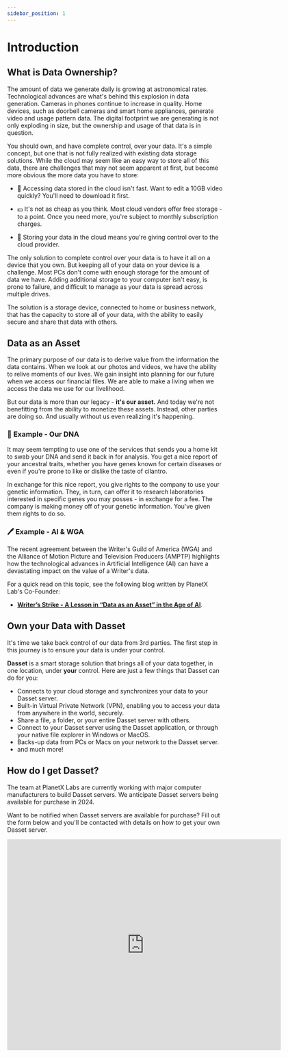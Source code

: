 ```yaml
---
sidebar_position: 1
---
```


# Introduction

## What is Data Ownership?

The amount of data we generate daily is growing at astronomical rates.  Technological
advances are what's behind this explosion in data generation.  Cameras in phones continue
to increase in quality.  Home devices, such as doorbell cameras and smart home appliances,
generate video and usage pattern data.  The digital footprint we are generating is not only
exploding in size, but the ownership and usage of that data is in question.

You should own, and have complete control, over your data.  It's a simple concept, but one
that is not fully realized with existing data storage solutions.  While the cloud may seem like
an easy way to store all of this data, there are challenges that may not seem apparent at first,
but become more obvious the more data you have to store:

* 🐢 Accessing data stored in the cloud isn't fast.  Want to edit a 10GB video quickly?  You'll 
   need to download it first. 

* 💵  It's not as cheap as you think.  Most cloud vendors offer free storage - to a point.  Once
   you need more, you're subject to monthly subscription charges.

* 🔐 Storing your data in the cloud means you're giving control over to the cloud provider.

The only solution to complete control over your data is to have it all on a device that you own.
But keeping all of your data on your device is a challenge.  Most PCs don't come with enough storage
for the amount of data we have.  Adding additional storage to your computer isn't easy, is prone
to failure, and difficult to manage as your data is spread across multiple drives.

The solution is a storage device, connected to home or business network, that has the capacity
to store all of your data, with the ability to easily secure and share that data with others.

## Data as an Asset

The primary purpose of our data is to derive value from the information the data contains.  When
we look at our photos and videos, we have the ability to relive moments of our lives.  We gain
insight into planning for our future when we access our financial files.  We are able to make a
living when we access the data we use for our livelihood.

But our data is more than our legacy - **it's our asset.**  And today we're not benefitting from the
ability to monetize these assets.  Instead, other parties are doing so.  And usually without us
even realizing it's happening.

### 🧬 Example - Our DNA 

It may seem tempting to use one of the services that sends you a home kit to swab your DNA and send it
back in for analysis.  You get a nice report of your ancestral traits, whether you have genes known
for certain diseases or even if you're prone to like or dislike the taste of cilantro.

In exchange for this nice report, you give rights to the company to use your genetic information.
They, in turn, can offer it to research laboratories interested in specific genes you may posses - 
in exchange for a fee.  The company is making money off of your genetic information.  You've given
them rights to do so.

### 🖊️ Example - AI & WGA 

The recent agreement between the Writer's Guild of America (WGA) and the Alliance of Motion Picture and
Television Producers (AMPTP) highlights how the technological advances in Artificial Intelligence (AI) can
have a devastating impact on the value of a Writer's data.  

For a quick read on this topic, see the following blog written by PlanetX Lab's Co-Founder: 

* [**Writer’s Strike - A Lesson in “Data as an Asset” in the Age of AI**](https://www.linkedin.com/pulse/writers-strike-lesson-data-asset-age-ai-jane-cui).

## Own your Data with Dasset
It's time we take back control of our data from 3rd parties.  The first step in this journey is to
ensure your data is under your control.  

**Dasset** is a smart storage solution that brings all of your data together, in one location,
under **your** control.  Here are just a few things that Dasset can do for you:

* Connects to your cloud storage and synchronizes your data to your Dasset server.
* Built-in Virtual Private Network (VPN), enabling you to access your data from anywhere in the world, securely.
* Share a file, a folder, or your entire Dasset server with others.
* Connect to your Dasset server using the Dasset application, or through your native file explorer in Windows or MacOS.
* Backs-up data from PCs or Macs on your network to the Dasset server.
* and much more!

## How do I get Dasset?
The team at PlanetX Labs are currently working with major computer manufacturers to build Dasset
servers.  We anticipate Dasset servers being available for purchase in 2024.

Want to be notified when Dasset servers are available for purchase?  Fill out the form below and
you'll be contacted with details on how to get your own Dasset server.

<iframe src="https://docs.google.com/forms/d/e/1FAIpQLSdtX7WZZVRzevYeOTuLcb464uSryYoYqXcFWFas5PJrctFvWA/viewform?embedded=true" width="640" height="493" frameborder="0" marginheight="0" marginwidth="0">Loading…</iframe>